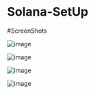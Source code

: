 # Solana-SetUp


#ScreenShots

![image](https://github.com/user-attachments/assets/95aa47ac-8b67-44f8-bdc2-38a99c551c34)

![image](https://github.com/user-attachments/assets/2d4e17a3-78b7-47c4-a454-c26f958bc5c7)

![image](https://github.com/user-attachments/assets/fc53d977-0722-427c-a8d6-0f1c4032a025)

![image](https://github.com/user-attachments/assets/2ec1b782-2a0d-4dd2-a774-52cd32264a6b)

